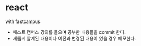 # react
with fastcampus

- 패스트 캠퍼스 강의를 들으며 공부한 내용들을 commit 한다.
- 새롭게 알게된 내용이나 이전과 변경된 내용이 있을 경우 메모한다.
